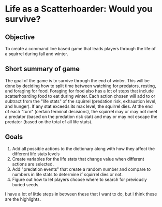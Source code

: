 # Life as a Scatterhoarder: Would you survive?

## Objective
To create a command line based game that leads players 
    through the life of a squirrel during fall and winter.

## Short summary of game
The goal of the game is to survive through the end of winter.
    This will be done by deciding how to split time between
    watching for predators, resting, and foraging for food.
    Foraging for food also has a lot of steps that include
    scatterhoarding food to eat during winter.
    Each action chosen will add to or subtract from the 
    "life stats" of the squirrel (predation risk, exhaustion level,
    and hunger). If any stat exceeds its max level, the squirrel dies.
    At the end of each "turn" (certain terminal decisions),
    the squirrel may or may not meet a predator (based on the 
    predation risk stat) and may or may not escape the predator
    (based on the total of all life stats).

## Goals
1.  Add all possible actions to the dictionary along with how they 
    affect the different life stats levels
2.  Create variables for the life stats that change value when 
    different actions are selected.
3.  Add "predation events" that create a random number and
    compare to numbers in life stats to determine if squirrel dies or not.
4.  Figure out how to let players choose where to search for 
    previously buried seeds.

I have a lot of little steps in between these that I want to do, but I think
these are the highlights.
    
